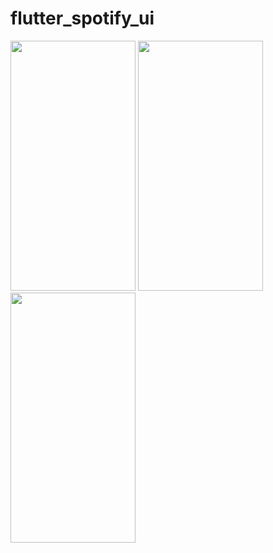 # flutter_spotify_ui

<img src="https://user-images.githubusercontent.com/26844387/170700616-91a4009b-b5b2-4c17-8f41-5ab9a6d4a6ae.png" width="200" height="400" />  <img src="https://user-images.githubusercontent.com/26844387/170700632-89a842a4-ced7-40f2-be28-e4837add50e2.png" width="200" height="400" /> <img src="https://user-images.githubusercontent.com/26844387/170700639-3068e3b5-bd89-4445-813b-49604f0b3711.png" width="200" height="400" />

